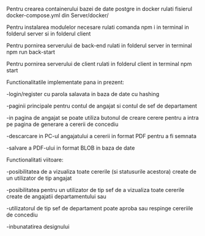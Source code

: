 Pentru crearea containerului bazei de date postgre in docker rulati fisierul docker-compose.yml din Server/docker/

Pentru instalarea modulelor necesare rulati comanda npm i in terminal in folderul server si in folderul client

Pentru pornirea serverului de back-end rulati in folderul server in terminal npm run back-start

Pentru pornirea serverului de client rulati in folderul client in terminal npm start

Functionalitatile implementate pana in prezent:

-login/register cu parola salavata in baza de date cu hashing

-paginii principale pentru contul de angajat si contul de sef de departament

-in pagina de angajat se poate utiliza butonul de creare cerere pentru a intra pe pagina de generare a cererii de concediu

-descarcare in PC-ul angajatului a cererii in format PDF pentru a fi semnata

-salvare a PDF-ului in format BLOB in baza de date

Functionalitati viitoare:

-posibilitatea de a vizualiza toate cererile (si statusurile acestora) create de un utilizator de tip angajat

-posibilitatea pentru un utilizator de tip sef de a vizualiza toate cererile create de angajatii departamentului sau

-utilizatorul de tip sef de departament poate aproba sau respinge cereriile de concediu

-inbunatatirea designului

